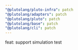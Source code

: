 ```yaml
---
"@plutolang/pluto-infra": patch
"@plutolang/adapters": patch
"@plutolang/pluto": patch
"@plutolang/base": patch
"@plutolang/cli": patch
---
```


feat: support simulation test
